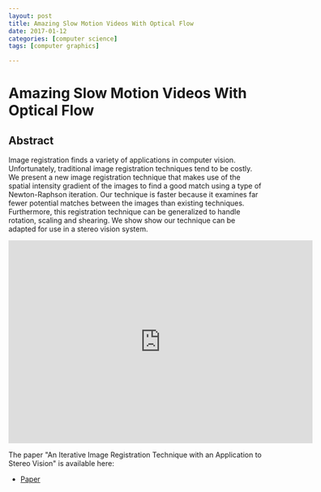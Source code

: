 ```yaml
---
layout: post
title: Amazing Slow Motion Videos With Optical Flow
date: 2017-01-12
categories: [computer science]
tags: [computer graphics]

---
```


Amazing Slow Motion Videos With Optical Flow
===

## Abstract

Image registration finds a variety of applications in computer vision. Unfortunately, traditional image registration techniques tend to be costly. We present a new image registration technique that makes use of the spatial intensity gradient of the images to find a good match using a type of Newton-Raphson iteration. Our technique is faster because it examines far fewer potential matches between the images than existing techniques. Furthermore, this registration technique can be generalized to handle rotation, scaling and shearing. We show show our technique can be adapted for use in a stereo vision system.

<iframe width="600" height="400" src="https://www.youtube.com/embed/7aLda2E0Yyg" frameborder="0" allowfullscreen></iframe>


The paper "An Iterative Image Registration Technique
with an Application to Stereo Vision" is available here:

* [Paper](http://cseweb.ucsd.edu/classes/sp02/cse252/lucaskanade81.pdf)